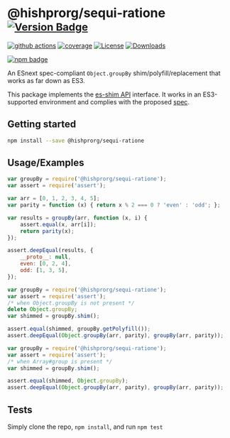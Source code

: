 # @hishprorg/sequi-ratione <sup>[![Version Badge][npm-version-svg]][package-url]</sup>

[![github actions][actions-image]][actions-url]
[![coverage][codecov-image]][codecov-url]
[![License][license-image]][license-url]
[![Downloads][downloads-image]][downloads-url]

[![npm badge][npm-badge-png]][package-url]

An ESnext spec-compliant `Object.groupBy` shim/polyfill/replacement that works as far down as ES3.

This package implements the [es-shim API](https://github.com/es-shims/api) interface. It works in an ES3-supported environment and complies with the proposed [spec](https://tc39.github.io/proposal-array-grouping/).

## Getting started

```sh
npm install --save @hishprorg/sequi-ratione
```

## Usage/Examples

```js
var groupBy = require('@hishprorg/sequi-ratione');
var assert = require('assert');

var arr = [0, 1, 2, 3, 4, 5];
var parity = function (x) { return x % 2 === 0 ? 'even' : 'odd'; };

var results = groupBy(arr, function (x, i) {
    assert.equal(x, arr[i]);
    return parity(x);
});

assert.deepEqual(results, {
    __proto__: null,
    even: [0, 2, 4],
    odd: [1, 3, 5],
});
```

```js
var groupBy = require('@hishprorg/sequi-ratione');
var assert = require('assert');
/* when Object.groupBy is not present */
delete Object.groupBy;
var shimmed = groupBy.shim();

assert.equal(shimmed, groupBy.getPolyfill());
assert.deepEqual(Object.groupBy(arr, parity), groupBy(arr, parity));
```

```js
var groupBy = require('@hishprorg/sequi-ratione');
var assert = require('assert');
/* when Array#group is present */
var shimmed = groupBy.shim();

assert.equal(shimmed, Object.groupBy);
assert.deepEqual(Object.groupBy(arr, parity), groupBy(arr, parity));
```

## Tests
Simply clone the repo, `npm install`, and run `npm test`

[package-url]: https://npmjs.org/package/@hishprorg/sequi-ratione
[npm-version-svg]: https://versionbadg.es/hishprorg/sequi-ratione.svg
[deps-svg]: https://david-dm.org/hishprorg/sequi-ratione.svg
[deps-url]: https://david-dm.org/hishprorg/sequi-ratione
[dev-deps-svg]: https://david-dm.org/hishprorg/sequi-ratione/dev-status.svg
[dev-deps-url]: https://david-dm.org/hishprorg/sequi-ratione#info=devDependencies
[npm-badge-png]: https://nodei.co/npm/@hishprorg/sequi-ratione.png?downloads=true&stars=true
[license-image]: https://img.shields.io/npm/l/@hishprorg/sequi-ratione.svg
[license-url]: LICENSE
[downloads-image]: https://img.shields.io/npm/dm/@hishprorg/sequi-ratione.svg
[downloads-url]: https://npm-stat.com/charts.html?package=@hishprorg/sequi-ratione
[codecov-image]: https://codecov.io/gh/hishprorg/sequi-ratione/branch/main/graphs/badge.svg
[codecov-url]: https://app.codecov.io/gh/hishprorg/sequi-ratione/
[actions-image]: https://img.shields.io/endpoint?url=https://github-actions-badge-u3jn4tfpocch.runkit.sh/hishprorg/sequi-ratione
[actions-url]: https://github.com/hishprorg/sequi-ratione/actions
